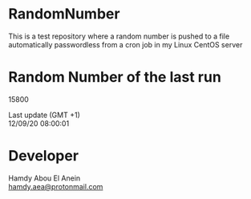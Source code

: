 # RandomNumber    
This is a test repository where a random number is pushed to a file automatically passwordless from a cron job in my Linux CentOS server    
# Random Number of the last run   
15800
      
Last update (GMT +1)    
12/09/20 08:00:01
# Developer    
Hamdy Abou El Anein   
hamdy.aea@protonmail.com
